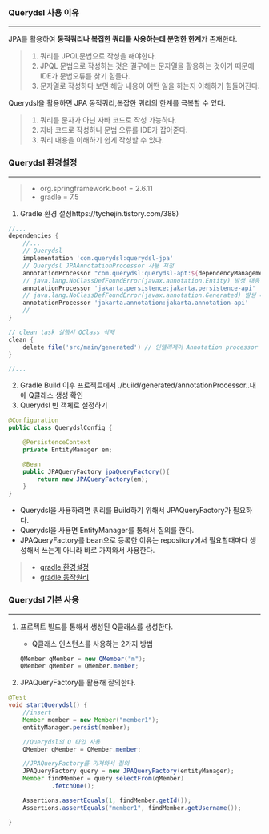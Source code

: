 ### Querydsl 사용 이유

---
JPA를 활용하여 **동적쿼리나 복접한 쿼리를 사용하는데 분명한 한계**가 존재한다.
> 1. 쿼리를 JPQL문법으로 작성을 해야한다.
> 2. JPQL 문법으로 작성하는 것은 결구에는 문자열을 활용하는 것이기 때문에 IDE가 문법오류를 찾기 힘들다.
> 3. 문자열로 작성하다 보면 해당 내용이 어떤 일을 하는지 이해하기 힘들어진다.


Querydsl을 활용하면 JPA 동적쿼리,복잡한 쿼리의 한계를 극복할 수 있다.
> 1. 쿼리를 문자가 아닌 자바 코드로 작성 가능하다.
> 2. 자바 코드로 작성하니 문법 오류를 IDE가 잡아준다.
> 3. 쿼리 내용을 이해하기 쉽게 작성할 수 있다.

### Querydsl 환경설정

---
>- org.springframework.boot = 2.6.11
>- gradle = 7.5 


1. Gradle 환경 설정https://tychejin.tistory.com/388)
```groovy
//...
dependencies {
    //...
    // Querydsl
    implementation 'com.querydsl:querydsl-jpa'
    // Querydsl JPAAnnotationProcessor 사용 지정
    annotationProcessor "com.querydsl:querydsl-apt:${dependencyManagement.importedProperties['querydsl.version']}:jpa"
    // java.lang.NoClassDefFoundError(javax.annotation.Entity) 발생 대응
    annotationProcessor 'jakarta.persistence:jakarta.persistence-api'
    // java.lang.NoClassDefFoundError(javax.annotation.Generated) 발생 대응
    annotationProcessor 'jakarta.annotation:jakarta.annotation-api'
    //
}

// clean task 실행시 QClass 삭제
clean {
    delete file('src/main/generated') // 인텔리제이 Annotation processor 생성물 생성 위치
}

//...
```

2. Gradle Build 이후 프로젝트에서 ./build/generated/annotationProcessor..내에 Q클래스 생성 확인
3. Querydsl 빈 객체로 설정하기
```java
@Configuration
public class QuerydslConfig {

    @PersistenceContext
    private EntityManager em;

    @Bean
    public JPAQueryFactory jpaQueryFactory(){
        return new JPAQueryFactory(em);
    }
}
```
- Querydsl을 사용하려면 쿼리를 Build하기 위해서 JPAQueryFactory가 필요하다.
- Querydsl을 사용면 EntityManager를 통해서 질의를 한다.
- JPAQueryFactory를 bean으로 등록한 이유는 repository에서 필요할때마다 생성해서 쓰는게 아니라 바로 가져와서 사용한다.


>- [gradle 환경설정](https://tychejin.tistory.com/388)
>- [gradle 동작원리](https://kotlinworld.com/321)

### Querydsl 기본 사용

---

1. 프로젝트 빌드를 통해서 생성된 Q클래스를 생성한다.
   - Q클래스 인스턴스를 사용하는 2가지 방법
   ```java
   QMember qMember = new QMember("m");
   QMember qMember = QMember.member; 
   ```
   
2. JPAQueryFactory를 활용해 질의한다.
```java
@Test
void startQuerydsl() {
    //insert
    Member member = new Member("member1");
    entityManager.persist(member);

    //Querydsl의 Q 타입 사용
    QMember qMember = QMember.member;

    //JPAQueryFactory를 가져와서 질의
    JPAQueryFactory query = new JPAQueryFactory(entityManager);
    Member findMember = query.selectFrom(qMember)
            .fetchOne();

    Assertions.assertEquals(1, findMember.getId());
    Assertions.assertEquals("member1", findMember.getUsername());

}
```
